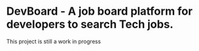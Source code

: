 # DevBoard - A job board platform for developers to search Tech jobs.

This project is still a work in progress

